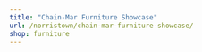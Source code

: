 ```yaml
---
title: "Chain-Mar Furniture Showcase"
url: /norristown/chain-mar-furniture-showcase/
shop: furniture
---
```


